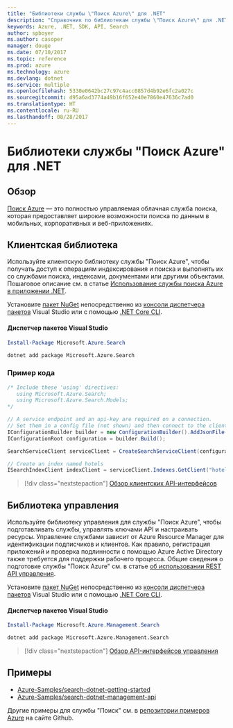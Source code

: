 ```yaml
---
title: "Библиотеки службы \"Поиск Azure\" для .NET"
description: "Справочник по библиотекам службы \"Поиск Azure\" для .NET"
keywords: Azure, .NET, SDK, API, Search
author: spboyer
ms.author: casoper
manager: douge
ms.date: 07/10/2017
ms.topic: reference
ms.prod: azure
ms.technology: azure
ms.devlang: dotnet
ms.service: multiple
ms.openlocfilehash: 5330e0642bc27c97c4acc0857d4b92e6fc2a027c
ms.sourcegitcommit: d95a6ad3774a49b16f652e40e7860e47636c7ad0
ms.translationtype: HT
ms.contentlocale: ru-RU
ms.lasthandoff: 08/28/2017
---
```

# <a name="azure-search-libraries-for-net"></a>Библиотеки службы "Поиск Azure" для .NET

## <a name="overview"></a>Обзор

[Поиск Azure](https://docs.microsoft.com/azure/search/search-what-is-azure-search) — это полностью управляемая облачная служба поиска, которая предоставляет широкие возможности поиска по данным в мобильных, корпоративных и веб-приложениях.

## <a name="client-library"></a>Клиентская библиотека

Используйте клиентскую библиотеку службы "Поиск Azure", чтобы получать доступ к операциям индексирования и поиска и выполнять их со службами поиска, индексами, документами или другими объектами. Пошаговое описание см. в статье [Использование службы поиска Azure в приложении .NET](https://docs.microsoft.com/azure/search/search-howto-dotnet-sdk).

Установите [пакет NuGet](https://www.nuget.org/packages/Microsoft.Azure.Search) непосредственно из [консоли диспетчера пакетов][PackageManager] Visual Studio или с помощью [.NET Core CLI][DotNetCLI].

#### <a name="visual-studio-package-manager"></a>Диспетчер пакетов Visual Studio

```powershell
Install-Package Microsoft.Azure.Search
```

```bash
dotnet add package Microsoft.Azure.Search
```

### <a name="code-example"></a>Пример кода

```csharp
/* Include these 'using' directives:
   using Microsoft.Azure.Search;
   using Microsoft.Azure.Search.Models;
*/

// A service endpoint and an api-key are required on a connection.
// Set them in a config file (not shown) and then connect to the client.
IConfigurationBuilder builder = new ConfigurationBuilder().AddJsonFile("appsettings.json");
IConfigurationRoot configuration = builder.Build();

SearchServiceClient serviceClient = CreateSearchServiceClient(configuration);

// Create an index named hotels
ISearchIndexClient indexClient = serviceClient.Indexes.GetClient("hotels");

```

> [!div class="nextstepaction"]
> [Обзор клиентских API-интерфейсов](/dotnet/api/overview/azure/search/client)


## <a name="management-library"></a>Библиотека управления

Используйте библиотеку управления для службы "Поиск Azure", чтобы подготавливать службы, управлять ключами API и настраивать ресурсы. Управление службами зависит от Azure Resource Manager для идентификации подписчиков и клиентов. Как правило, регистрация приложений и проверка подлинности с помощью Azure Active Directory также требуется для поддержки рабочего процесса. Общие сведения о подготовке службы "Поиск Azure" см. в статье [об использовании REST API управления](https://docs.microsoft.com/rest/api/searchmanagement/search-howto-management-rest-api).

Установите [пакет NuGet](https://www.nuget.org/packages/Microsoft.Azure.Management.Search) непосредственно из [консоли диспетчера пакетов][PackageManager] Visual Studio или с помощью [.NET Core CLI][DotNetCLI].

#### <a name="visual-studio-package-manager"></a>Диспетчер пакетов Visual Studio

```powershell
Install-Package Microsoft.Azure.Management.Search
```

```bash
dotnet add package Microsoft.Azure.Management.Search
```

> [!div class="nextstepaction"]
> [Обзор API-интерфейсов управления](/dotnet/api/overview/azure/search/management)

## <a name="samples"></a>Примеры

 + [Azure-Samples/search-dotnet-getting-started](https://github.com/Azure-Samples/search-dotnet-getting-started)
 + [Azure-Samples/search-dotnet-management-api](https://github.com/Azure-Samples/search-dotnet-management-api)

Другие примеры для службы "Поиск" см. в [репозитории примеров Azure](https://github.com/Azure-Samples/) на сайте Github.

[PackageManager]: https://docs.microsoft.com/nuget/tools/package-manager-console
[DotNetCLI]: https://docs.microsoft.com/en-us/dotnet/core/tools/dotnet-add-package
